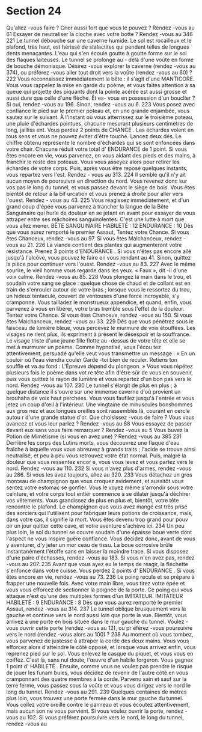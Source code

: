 # Section 24

Qu'allez -vous faire  ?
Crier aussi fort que vous le pouvez  ?     Rendez -vous au 61
Essayer de neutraliser la cloche avec votre botte  ?   Rendez -vous au 346
221
Le tunnel débouche sur une caverne humide. Le sol est rocailleux et le plafond, très haut,
est hérissé de stalactites qui pendent telles de longues dents menaçantes. L'eau qui s'en
écoule goutte à goutte forme sur le sol des flaques laiteuses. Le tunnel se  prolonge au -
delà d'une voûte en forme de bouche démoniaque. Désirez -vous explorer la caverne
(rendez -vous au 374), ou préférez -vous aller tout droit vers la voûte (rendez -vous au
60) ?
222
Vous reconnaissez immédiatement la bête  : il s'agit d'une MANTICORE. Vous vous
rappelez la mise en garde du poème, et vous faites attention à sa queue qui projette des
piquants dont la pointe acérée est aussi grosse et aussi dure que celle d'une flèche. Êt es-
vous en possession d'un bouclier  ? Si oui, rendez -vous au 196. Sinon, rendez -vous au 6.
223
Vous posez avec confiance le pied sur le premier poteau et, en une grande enjambée,
vous sautez sur le suivant. À l'instant où vous atterrissez sur le troisième poteau, une
pluie d'échardes pointues, chacune mesurant plusieurs centimètres de long, jailliss ent.
Vous perdez 2 points de CHANCE . Les échardes volent en tous sens et vous ne pouvez
éviter d'être touché. Lancez deux dés. Le chiffre obtenu représente le nombre d'échardes
qui se sont enfoncées dans votre chair. Chacune réduit votre total d' ENDURANCE  de 1 point.
Si vous êtes encore en vie, vous parvenez, en vous aidant des pieds et des mains, à
franchir le reste des poteaux. Vous vous asseyez alors pour retirer les échardes de votre
corps. Puis, après vous être reposé quelques instants, vous repartez vers l'est. Rendez -
vous au 313.
224
Il semble qu'il n'y ait aucun moyen de poursuivre en direction du nord. Vous revenez
donc sur vos pas le long du tunnel, et vous passez devant le siège de bois. Vous êtes
bientôt de retour à la bif urcation et vous prenez à droite pour aller vers l'ouest. Rendez -
vous au 43.
225
Vous réagissez immédiatement, et d'un grand coup d'épée vous parvenez à trancher la
langue de la Bête Sanguinaire qui hurle de douleur en se jetant en avant pour essayer de
vous attraper entre ses mâchoires sanguinolentes. C'est une lutte à mort que vous allez
mener.
BÊTE SANGUINAIRE
HABILETÉ  : 12 ENDURANCE  : 10
Dès que vous aurez remporté le premier Assaut, Tentez votre Chance. Si vous êtes
Chanceux, rendez -vous au 97. Si vous êtes Malchanceux, rendez -vous au 21.
226
La viande contient des plantes qui augmenteront votre résistance. Prenez 3 points
d'ENDURANCE . Si vous n'êtes pas encore allé jusqu'à l'alcôve, vous pouvez le faire en vous
rendant au 41. Sinon, quittez la pièce pour continuer vers l'ouest. Rendez -vous au 83.
227
Avec le même sourire, le vieil homme vous regarde dans les yeux. «  Faux  », dit -il d'une
voix calme. Rendez -vous au 85.
228
Vous plongez la main dans le trou, et soudain votre sang se glace  : quelque chose de
chaud et de collant est en  train de s'enrouler autour de votre bras  ; lorsque vous le
ressortez du trou, un hideux tentacule, couvert de ventouses d'une force incroyable, s'y
cramponne. Vous tailladez le monstrueux appendice, et quand, enfin, vous parvenez à
vous en libérer, votre bras tremble sous l'effet de la douleur. Tentez votre Chance. Si vous
êtes Chanceux, rendez -vous au 150. Si vous êtes Malchanceux, rendez -vous au 33.
229
Dès que vous pénétrez sous le faisceau de lumière bleue, vous percevez le murmure de
voix étouffées. Les visages ne rient plus, ils expriment à présent le désespoir et la
souffrance. Le visage triste d'une jeune fille flotte au -dessus de votre tête et elle se met à
murmurer un poème. Comme hypnotisé, vous l'écou tez attentivement, persuadé qu'elle
veut vous transmettre un message  :
« En un couloir où l'eau viendra couler
Garde -toi bien de reculer.
Retiens ton souffle et va au fond  :
L'Épreuve dépend du plongeon.  »
Vous vous répétez plusieurs fois le poème dans vot re tête afin d'être sûr de vous en
souvenir, puis vous quittez le rayon de lumière et vous repartez d'un bon pas vers le nord.
Rendez -vous au 107.
230
Le tunnel s'élargit de plus en plus  ; à quelque distance il s'ouvre sur une immense  caverne
d'où provient un brouhaha de voix haut perchées. Vous vous faufilez jusqu'à l'entrée et
vous jetez un coup d'œil à l'intérieur. Une vingtaine de minuscules bonshommes aux gros
nez et aux longues oreilles sont rassemblés là, courant en cercle autou r d'une grande
statue d'or. Que choisissez -vous de faire  ?
Vous vous avancez et vous leur parlez  ?    Rendez -vous au 88
Vous essayez de passer devant eux sans vous faire remarquer  ? Rendez -vous au 5
Vous buvez la Potion de Mimétisme (si vous en avez une)  ? Rendez -vous au 385
231
Derrière les corps des Lutins morts, vous découvrez une flaque d'eau fraîche à laquelle
vous vous abreuvez à grands traits  ; l'acide se trouve ainsi neutralisé, et peu à peu vous
retrouvez votre état normal. Puis, malgré la douleur que vous ressentez encor e, vous vous
levez et vous partez vers le nord. Rendez -vous au 110.
232
Si vous n'avez plus d'armes, rendez -vous au 286. Si vous les avez toujours, allez au 320.
233
Vous détachez un gros morceau de champignon que vous croquez avidement, et aussitôt
vous sentez votre estomac se gonfler. Vous le voyez même s'arrondir sous votre ceinture,
et votre corps tout entier commence à se dilater jusqu'à déchirer vos vêtements. Vous
grandissez de plus en plus et, bientôt, votre tête rencontre le plafond. Le champignon que
vous avez mangé est très prisé des sorciers qui l'utilisent pour fabriquer leurs potions de
croissance, mais, dans votre cas, il signifie la mort. Vous êtes devenu trop grand pour
pouv oir un jour quitter cette cave, et votre aventure s'achève ici.
234
Un peu plus loin, le sol du tunnel se couvre soudain d'une épaisse boue verte dont l'aspect
ne vous inspire guère confiance. Vous décidez donc, avant de vous y aventurer, d'y jeter
un mor ceau de tissu. La boue corrosive brûle instantanément l'étoffe sans en laisser la
moindre trace. Si vous disposez d'une paire d'échasses, rendez -vous au 183. Si vous n'en
avez pas, rendez -vous au 207.
235
Avant que vous ayez eu le temps de réagir, la fléchette s'enfonce dans votre cuisse. Vous
perdez 2 points d' ENDURANCE . Si vous êtes encore en vie, rendez -vous au 73.
236
Le poing recule et se prépare à frapper une nouvelle fois. Avec votre main libre, vous
tirez votre épée et vous vous efforcez de sectionner la poignée de la porte. Ce poing qui
vous attaque n'est qu'une des multiples formes d'un IMITATEUR.
IMITATEUR
HABILETÉ  : 9 ENDURANCE  : 8
Dès que vous aurez remporté le premier Assaut, rendez -vous au 314.
237
Le tunnel oblique brusquement vers la gauche et continue vers le nord aussi loin que
porte la vue. Bientôt, vous arrivez à une porte en bois située dans le mur gauche du
tunnel. Voulez -vous ouvrir cette porte (rendez -vous au 12), ou pr éférez -vous poursuivre
vers le nord (rendez -vous alors au 100) ?
238
Au moment où vous tombez, vous parvenez de justesse à attraper la corde des deux
mains. Vous vous efforcez alors d'atteindre le côté opposé, et lorsque vous arrivez  enfin,
vous reprenez pied sur le sol. Vous enlevez le casque du piquet, et vous vous en coiffez.
C'est là, sans nul doute, l'œuvre d'un habile forgeron. Vous gagnez 1 point d' HABILETÉ .
Ensuite, comme vous ne voulez pas prendre le risque de jouer les funam bules, vous
décidez de revenir de l'autre côté en vous cramponnant des quatre membres à la corde.
Parvenu sain et sauf sur la terre ferme, vous passez sous la voûte et vous vous dirigez
vers le nord le long du tunnel. Rendez -vous au 291.
239
Quelques centaines de mètres plus loin, vous trouvez une porte fermée dans le mur
gauche du tunnel. Vous collez votre oreille contre le panneau et vous écoutez
attentivement, mais aucun son ne vous parvient. Si vous voulez ouvrir la porte, rendez -
vous au 102. Si vous préférez poursuivre vers le nord, le long du tunnel, rendez -vous au